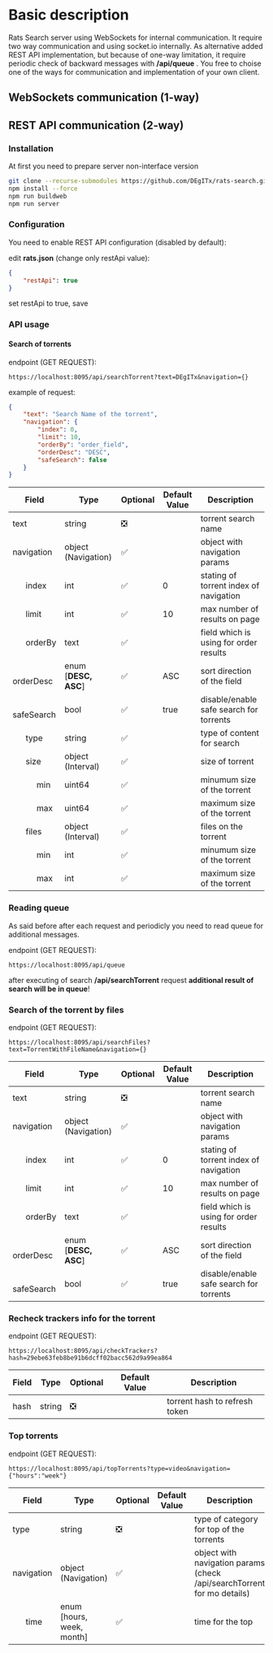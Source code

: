 # Basic description

Rats Search server using WebSockets for internal communication. It require two way communication and using socket.io internally. As alternative added REST API implementation, but because of one-way limitation, it require periodic check of backward messages with **/api/queue** . You free to choise one of the ways for communication and implementation of your own client.

## WebSockets communication (1-way)


## REST API communication (2-way)

### Installation

At first you need to prepare server non-interface version

```bash
git clone --recurse-submodules https://github.com/DEgITx/rats-search.git
npm install --force
npm run buildweb
npm run server
```

### Configuration

You need to enable REST API configuration (disabled by default):

edit **rats.json** (change only restApi value):
```json
{
    "restApi": true
}
```

set restApi to true, save

### API usage

#### Search of torrents

endpoint (GET REQUEST):
```
https://localhost:8095/api/searchTorrent?text=DEgITx&navigation={}
```

example of request:
```json
{
    "text": "Search Name of the torrent",
    "navigation": {
        "index": 0,
        "limit": 10,
        "orderBy": "order_field",
        "orderDesc": "DESC",
        "safeSearch": false
    }
}
```

| Field | Type | Optional | Default Value | Description |
| ----- | ---- | -------- | ------------- | ----------- |
| text | string | ❎ |  | torrent search name |
| navigation | object (Navigation) | ✅ |  | object with navigation params |
| &nbsp;&nbsp;&nbsp;&nbsp;&nbsp; index | int | ✅ | 0 | stating of torrent index of navigation |
| &nbsp;&nbsp;&nbsp;&nbsp;&nbsp; limit | int | ✅ | 10 | max number of results on page |
| &nbsp;&nbsp;&nbsp;&nbsp;&nbsp; orderBy | text | ✅ |  | field which is using for order results |
| &nbsp;&nbsp;&nbsp;&nbsp;&nbsp; orderDesc | enum [**DESC, ASC**] | ✅ | ASC | sort direction of the field |
| &nbsp;&nbsp;&nbsp;&nbsp;&nbsp; safeSearch | bool | ✅ | true | disable/enable safe search for torrents |
| &nbsp;&nbsp;&nbsp;&nbsp;&nbsp; type | string | ✅ |  | type of content for search |
| &nbsp;&nbsp;&nbsp;&nbsp;&nbsp; size | object (Interval) | ✅ |  | size of torrent |
| &nbsp;&nbsp;&nbsp;&nbsp;&nbsp;&nbsp;&nbsp;&nbsp;&nbsp;&nbsp; min | uint64 | ✅ |  | minumum size of the torrent |
| &nbsp;&nbsp;&nbsp;&nbsp;&nbsp;&nbsp;&nbsp;&nbsp;&nbsp;&nbsp; max | uint64 | ✅ |  | maximum size of the torrent |
| &nbsp;&nbsp;&nbsp;&nbsp;&nbsp; files | object (Interval) | ✅ |  | files on the torrent |
| &nbsp;&nbsp;&nbsp;&nbsp;&nbsp;&nbsp;&nbsp;&nbsp;&nbsp;&nbsp; min | int | ✅ |  | minumum size of the torrent |
| &nbsp;&nbsp;&nbsp;&nbsp;&nbsp;&nbsp;&nbsp;&nbsp;&nbsp;&nbsp; max | int | ✅ |  | maximum size of the torrent |

### Reading queue

As said before after each request and periodicly you need to read queue for additional messages.

endpoint (GET REQUEST):
```
https://localhost:8095/api/queue
```

after executing of search **/api/searchTorrent** request **additional result of search will be in queue**!

### Search of the torrent by files

endpoint (GET REQUEST):
```
https://localhost:8095/api/searchFiles?text=TorrentWithFileName&navigation={}
```

| Field | Type | Optional | Default Value | Description |
| ----- | ---- | -------- | ------------- | ----------- |
| text | string | ❎ |  | torrent search name |
| navigation | object (Navigation) | ✅ |  | object with navigation params |
| &nbsp;&nbsp;&nbsp;&nbsp;&nbsp; index | int | ✅ | 0 | stating of torrent index of navigation |
| &nbsp;&nbsp;&nbsp;&nbsp;&nbsp; limit | int | ✅ | 10 | max number of results on page |
| &nbsp;&nbsp;&nbsp;&nbsp;&nbsp; orderBy | text | ✅ |  | field which is using for order results |
| &nbsp;&nbsp;&nbsp;&nbsp;&nbsp; orderDesc | enum [**DESC, ASC**] | ✅ | ASC | sort direction of the field |
| &nbsp;&nbsp;&nbsp;&nbsp;&nbsp; safeSearch | bool | ✅ | true | disable/enable safe search for torrents |

### Recheck trackers info for the torrent

endpoint (GET REQUEST):
```
https://localhost:8095/api/checkTrackers?hash=29ebe63feb8be91b6dcff02bacc562d9a99ea864
```

| Field | Type | Optional | Default Value | Description |
| ----- | ---- | -------- | ------------- | ----------- |
| hash | string | ❎ |  | torrent hash to refresh token |

### Top torrents

endpoint (GET REQUEST):
```
https://localhost:8095/api/topTorrents?type=video&navigation={"hours":"week"}
```

| Field | Type | Optional | Default Value | Description |
| ----- | ---- | -------- | ------------- | ----------- |
| type | string | ❎ |  | type of category for top of the torrents |
| navigation | object (Navigation) | ✅ |  | object with navigation params (check /api/searchTorrent for mo details) |
| &nbsp;&nbsp;&nbsp;&nbsp;&nbsp; time | enum [hours, week, month] | ✅ |  | time for the top


